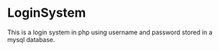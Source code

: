 # LoginSystem
This is a login system in php using username and password stored in a mysql database.
